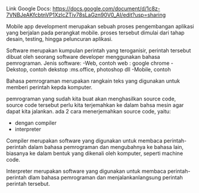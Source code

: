 Link Google Docs:
https://docs.google.com/document/d/1c8z-7VNBJeAKfcbtnVP1XzlcZTiv78sLaGzn90V0_AI/edit?usp=sharing

Mobile app development merupakan sebuah proses pengembangan aplikasi yang berjalan pada perangkat mobile. proses tersebut dimulai dari tahap desain, testing, hingga peluncuran aplikasi.

Software merupakan kumpulan perintah yang teroganisir, perintah tersebut dibuat oleh seorang software developer menggunakan bahasa pemrograman.
Jenis software:
-Web, contoh web : google chrome
-Dekstop, contoh dekstop :ms.office, photoshop dll
-Mobile, contoh

Bahasa pemrograman merupakan rangkain teks yang digunakan untuk memberi perintah kepda komputer. 

pemrograman yang sudah kita buat akan menghasilkan source code, source code tersebut perlu kita terjemahkan ke dalam bahsa mesin agar dapat kita jalankan. ada 2 cara menerjemahkan source code, yaitu:
- dengan compiler
- interpreter

Compiler merupakan software yang digunakan untuk membaca perintah-perintah dalam bahasa pemrograman dan mengubahnya ke bahasa lain, biasanya ke dalam bentuk yang dikenali oleh komputer, seperti machine code.

Interpreter merupakan software yang digunakan untuk membaca perintah-perintah dlam bahasa pemrograman dan menjalankanlangsung perintah perintah tersebut.